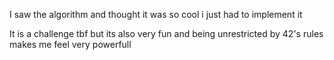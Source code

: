 I saw the algorithm and thought it was so cool i just had to implement it

It is a challenge tbf but its also very fun and being unrestricted by 42's rules makes me feel very powerfull
